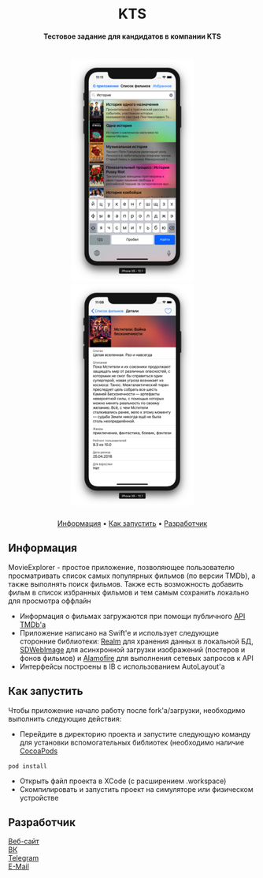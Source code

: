 <h1 align="center">
  <br>
  KTS
  <br>
</h1>

<h4 align="center">Тестовое задание для кандидатов в компании KTS</h4>

<h1 align="center">
<img src="https://raw.githubusercontent.com/moridaffy/kts_test/master/Extra/screen_list.png" alt="Список фильмов" width="250"> <img src="https://raw.githubusercontent.com/moridaffy/kts_test/master/Extra/screen_details.png" alt="Детальная информация о фильме" width="250">
</h1>

<p align="center">
  <a href="#Информация">Информация</a> •
  <a href="#Как-запустить">Как запустить</a> •
  <a href="#Разработчик">Разработчик</a>
</p>

## Информация
MovieExplorer - простое приложение, позволяющее пользователю просматривать список самых популярных фильмов (по версии TMDb), а также выполнять поиск фильмов. Также есть возможность добавить фильм в список избранных фильмов и тем самым сохранить локально для просмотра оффлайн

* Информация о фильмах загружаются при помощи публичного  <a href="https://www.themoviedb.org/documentation/api">API TMDb'a</a>
* Приложение написано на Swift'e и использует следующие сторонние библиотеки: <a href="https://github.com/realm/realm-cocoa">Realm</a> для хранения данных в локальной БД, <a href="https://github.com/SDWebImage/SDWebImage">SDWebImage</a> для асинхронной загрузки изображений (постеров и фонов фильмов) и <a href="https://github.com/Alamofire/Alamofire">Alamofire</a> для выполнения сетевых запросов к API
* Интерфейсы построены в IB с использованием AutoLayout'a


## Как запустить
Чтобы приложение начало работу после fork'a/загрузки, необходимо выполнить следующие действия:
* Перейдите в директорию проекта и запустите следующую команду для установки вспомогательных библиотек (необходимо наличие <a href="https://cocoapods.org">CocoaPods</a>
```
pod install
```
* Открыть файл проекта в XCode (с расширением .workspace)
* Скомпилировать и запустить проект на симуляторе или физическом устройстве

## Разработчик
<a href="http://mskr.name">Веб-сайт</a>  
<a href="http://vk.com/morimax">ВК</a>  
<a href="http://t.me/moridaffy">Telegram</a>  
<a href="mailto:dev@mskr.name">E-Mail</a>
